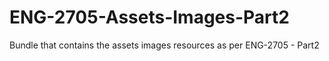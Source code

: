 # ENG-2705-Assets-Images-Part2
Bundle that contains the assets images resources as per ENG-2705 - Part2
